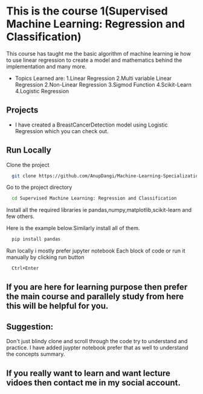 
# This is the course 1(Supervised Machine Learning: Regression and Classification)

This course has taught me the basic algorithm of machine learning ie how to use linear regression to create a model and mathematics behind the implementation and many more.

- Topics Learned are:
1.Linear Regression
2.Multi variable Linear Regression
2.Non-Linear Regression
3.Sigmod Function
4.Scikit-Learn
4.Logistic Regression

## Projects
- I have created a BreastCancerDetection model using Logistic Regression which you can check out.
## Run Locally

Clone the project

```bash
  git clone https://github.com/AnupDangi/Machine-Learning-Specialization.git
```

Go to the project directory

```bash
  cd Supervised Machine Learning: Regression and Classification
```

Install all the required libraries ie pandas,numpy,matplotlib,scikit-learn and few others.

Here is the example below.Similarly install all of them.
```bash
  pip install pandas
```

 Run locally i mostly prefer jupyter notebook 
Each block of code or run it manually by clicking run button
```bash
  Ctrl+Enter 
```
## If you are here for learning purpose then prefer the main course and parallely study from here this will be helpful for you.

## Suggestion:
Don't just blindy clone and scroll through the code try to understand and practice.
I have added juypter notebook prefer that as well to understand the concepts summary.
## If you really want to learn and want lecture vidoes then contact me in my social account.


